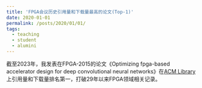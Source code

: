 ```yaml
---
title: 'FPGA会议历史引用量和下载量最高的论文(Top-1)'
date: 2020-01-01
permalink: /posts/2020/01/01/
tags:
  - teaching
  - student
  - alumini
---	
```


截至2023年，我发表在FPGA-2015的论文《Optimizing fpga-based accelerator design for deep convolutional neural networks》在[ACM Library](https://dl.acm.org/conference/fpga)上引用量和下载量排名第一，打破29年以来FPGA领域相关记录。